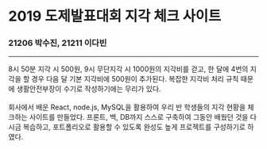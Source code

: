 # 2019 도제발표대회 지각 체크 사이트
### 21206 박수진, 21211 이다빈
***
8시 50분 지각 시 500원, 9시 무단지각 시 1000원의 지각비를 걷고, 한 달에 4번의 지각을 할 경우 다음 달 기본 지각비에 500원이 추가된다. 복잡한 지각비 처리 규칙 때문에 생활안전부장이 수기로 작성하기에는 무리가 있다. <br><br>
회사에서 배운 React, node.js, MySQL을 활용하여 우리 반 학생들의 지각 현황을 체크하는 사이트를 만들었다. 프론트, 백, DB까지 스스로 구축하여 그동안 배웠던 것을 다시금 복습하고, 포트폴리오로 활용할 수 있도록 완성도 높게 프로젝트를 구성하기로 하였다.